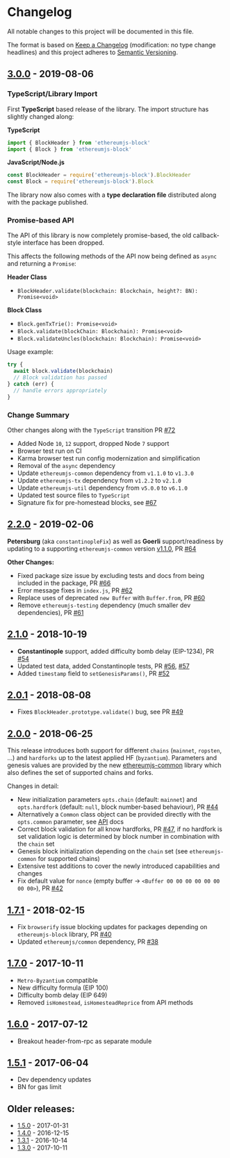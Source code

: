 # Changelog

All notable changes to this project will be documented in this file.

The format is based on [Keep a Changelog](http://keepachangelog.com/en/1.0.0/)
(modification: no type change headlines) and this project adheres to
[Semantic Versioning](http://semver.org/spec/v2.0.0.html).

## [3.0.0] - 2019-08-06

### TypeScript/Library Import

First **TypeScript** based release of the library. The import structure has
slightly changed along:

**TypeScript**

```typescript
import { BlockHeader } from 'ethereumjs-block'
import { Block } from 'ethereumjs-block'
```

**JavaScript/Node.js**

```javascript
const BlockHeader = require('ethereumjs-block').BlockHeader
const Block = require('ethereumjs-block').Block
```

The library now also comes with a **type declaration file** distributed
along with the package published.

### Promise-based API

The API of this library is now completely promise-based, the old callback-style
interface has been dropped.

This affects the following methods of the API now being defined as `async` and
returning a `Promise`:

**Header Class**

- `BlockHeader.validate(blockchain: Blockchain, height?: BN): Promise<void>`

**Block Class**

- `Block.genTxTrie(): Promise<void>`
- `Block.validate(blockChain: Blockchain): Promise<void>`
- `Block.validateUncles(blockchain: Blockchain): Promise<void>`

Usage example:

```javascript
try {
  await block.validate(blockchain)
  // Block validation has passed
} catch (err) {
  // handle errors appropriately
}
```

### Change Summary

Other changes along with the `TypeScript` transition PR
[#72](https://github.com/ethereumjs/ethereumjs-block/pull/72)

- Added Node `10`, `12` support, dropped Node `7` support
- Browser test run on CI
- Karma browser test run config modernization and simplification
- Removal of the `async` dependency
- Update `ethereumjs-common` dependency from `v1.1.0` to `v1.3.0`
- Update `ethereumjs-tx` dependency from `v1.2.2` to `v2.1.0`
- Update `ethereumjs-util` dependency from `v5.0.0` to `v6.1.0`
- Updated test source files to `TypeScript`
- Signature fix for pre-homestead blocks, see
  [#67](https://github.com/ethereumjs/ethereumjs-block/issues/67)

[3.0.0]: https://github.com/ethereumjs/ethereumjs-vm/compare/v2.2.0...v3.0.0

## [2.2.0] - 2019-02-06

**Petersburg** (aka `constantinopleFix`) as well as **Goerli**
support/readiness by updating to a supporting `ethereumjs-common` version
[v1.1.0](https://github.com/ethereumjs/ethereumjs-common/releases/tag/v1.1.0),
PR [#64](https://github.com/ethereumjs/ethereumjs-block/pull/64)

**Other Changes:**

- Fixed package size issue by excluding tests and docs from being included in
  the package, PR [#66](https://github.com/ethereumjs/ethereumjs-block/pull/66)
- Error message fixes in `index.js`,
  PR [#62](https://github.com/ethereumjs/ethereumjs-block/pull/62)
- Replace uses of deprecated `new Buffer` with `Buffer.from`,
  PR [#60](https://github.com/ethereumjs/ethereumjs-block/pull/60)
- Remove `ethereumjs-testing` dependency (much smaller dev dependencies),
  PR [#61](https://github.com/ethereumjs/ethereumjs-block/pull/61)

[2.2.0]: https://github.com/ethereumjs/ethereumjs-vm/compare/v2.1.0...v2.2.0

## [2.1.0] - 2018-10-19

- **Constantinople** support, added difficulty bomb delay (EIP-1234), PR [#54](https://github.com/ethereumjs/ethereumjs-block/pull/54)
- Updated test data, added Constantinople tests, PR [#56](https://github.com/ethereumjs/ethereumjs-block/pull/56), [#57](https://github.com/ethereumjs/ethereumjs-block/pull/57)
- Added `timestamp` field to `setGenesisParams()`, PR [#52](https://github.com/ethereumjs/ethereumjs-block/pull/52)

[2.1.0]: https://github.com/ethereumjs/ethereumjs-vm/compare/v2.0.1...v2.1.0

## [2.0.1] - 2018-08-08

- Fixes `BlockHeader.prototype.validate()` bug, see PR [#49](https://github.com/ethereumjs/ethereumjs-block/pull/49)

[2.0.1]: https://github.com/ethereumjs/ethereumjs-vm/compare/v2.0.0...v2.0.1

## [2.0.0] - 2018-06-25

This release introduces both support for different `chains` (`mainnet`, `ropsten`, ...)
and `hardforks` up to the latest applied HF (`byzantium`). Parameters and genesis values
are provided by the new [ethereumjs-common](https://github.com/ethereumjs/ethereumjs-common)
library which also defines the set of supported chains and forks.

Changes in detail:

- New initialization parameters `opts.chain` (default: `mainnet`) and `opts.hardfork`
  (default: `null`, block number-based behaviour), PR [#44](https://github.com/ethereumjs/ethereumjs-block/pull/44)
- Alternatively a `Common` class object can be provided directly with the `opts.common` parameter,
  see [API](https://github.com/ethereumjs/ethereumjs-block/blob/master/docs/index.md) docs
- Correct block validation for all know hardforks, PR
  [#47](https://github.com/ethereumjs/ethereumjs-block/pull/47), if no hardfork is set validation logic
  is determined by block number in combination with the `chain` set
- Genesis block initialization depending on the `chain` set (see `ethereumjs-common` for supported chains)
- Extensive test additions to cover the newly introduced capabilities and changes
- Fix default value for `nonce` (empty buffer -> `<Buffer 00 00 00 00 00 00 00 00>`), PR [#42](https://github.com/ethereumjs/ethereumjs-block/pull/42)

[2.0.0]: https://github.com/ethereumjs/ethereumjs-vm/compare/v1.7.1...v2.0.0

## [1.7.1] - 2018-02-15

- Fix `browserify` issue blocking updates for packages depending on `ethereumjs-block`
  library, PR [#40](https://github.com/ethereumjs/ethereumjs-block/pull/40)
- Updated `ethereumjs/common` dependency, PR [#38](https://github.com/ethereumjs/ethereumjs-block/pull/38)

[1.7.1]: https://github.com/ethereumjs/ethereumjs-vm/compare/v1.7.0...v1.7.1

## [1.7.0] - 2017-10-11

- `Metro-Byzantium` compatible
- New difficulty formula (EIP 100)
- Difficulty bomb delay (EIP 649)
- Removed `isHomestead`, `isHomesteadReprice` from API methods

[1.7.0]: https://github.com/ethereumjs/ethereumjs-vm/compare/v1.6.0...v1.7.0

## [1.6.0] - 2017-07-12

- Breakout header-from-rpc as separate module

[1.6.0]: https://github.com/ethereumjs/ethereumjs-block/compare/v1.5.1...v1.6.0

## [1.5.1] - 2017-06-04

- Dev dependency updates
- BN for gas limit

[1.5.1]: https://github.com/ethereumjs/ethereumjs-block/compare/v1.5.0...v1.5.1

## Older releases:

- [1.5.0](https://github.com/ethereumjs/ethereumjs-block/compare/v1.4.0...v1.5.0) - 2017-01-31
- [1.4.0](https://github.com/ethereumjs/ethereumjs-block/compare/v1.3.1...v1.4.0) - 2016-12-15
- [1.3.1](https://github.com/ethereumjs/ethereumjs-block/compare/v1.3.0...v1.3.1) - 2016-10-14
- [1.3.0](https://github.com/ethereumjs/ethereumjs-block/compare/v1.2.2...v1.3.0) - 2017-10-11
